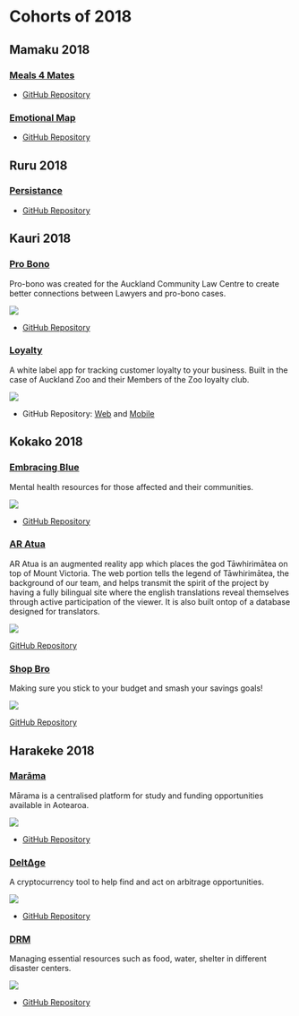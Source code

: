 # Cohorts of 2018

Mamaku 2018
-----------

### [Meals 4 Mates]()

<!-- description -->

<!-- ![](images/2018/) -->

* [GitHub Repository](https://github.com/mamaku-2018/Meals4Mates)

### [Emotional Map]()

<!-- description -->

<!-- ![](images/2018/) -->

* [GitHub Repository](https://github.com/mamaku-2018/Emotional_Map)


Ruru 2018
---------

### [Persistance]()

<!-- description -->

<!-- ![](images/2018/) -->

* [GitHub Repository](https://github.com/ruru-bootcamp-2018/Persistance)


Kauri 2018
----------

### [Pro Bono](http://pro-bono-test.herokuapp.com)

Pro-bono was created for the Auckland Community Law Centre to create better connections between Lawyers and pro-bono cases.

![](images/2018/pro-bono.png)

* [GitHub Repository](https://github.com/Kauri-2018/pro-bono)

### [Loyalty]()

A white label app for tracking customer loyalty to your business. Built in the case of Auckland Zoo and their Members of the Zoo loyalty club.

![](images/2018/loyalty-web.png)

* GitHub Repository: [Web](https://github.com/Kauri-2018/loyalty-web) and [Mobile](https://github.com/Kauri-2018/loyalty-app)


Kokako 2018
-----------

### [Embracing Blue](http://embracing-blue.herokuapp.com/)

Mental health resources for those affected and their communities.

![](images/2018/embracing-blue.png)

* [GitHub Repository](https://github.com/Kokako-2018/Embracing-Blue)

### [AR Atua](http://atua-web.herokuapp.com/)

AR Atua is an augmented reality app which places the god Tāwhirimātea on top of Mount Victoria. The web portion tells the legend of Tāwhirimātea, the background of our team, and helps transmit the spirit of the project by having a fully bilingual site where the english translations reveal themselves through active participation of the viewer. It is also built ontop of a database designed for translators.

![](images/2018/ar-atua.png)

[GitHub Repository](https://github.com/l-suzuki/atua-web)

### [Shop Bro](http://shopbro.herokuapp.com/#/)

Making sure you stick to your budget and smash your savings goals!

![](images/2018/shop-bro.png)

[GitHub Repository](https://github.com/Kokako-2018/ShopBro-2.0-mobile) 


Harakeke 2018
-------------

### [Marāma](http://http://www.marama.org.nz/)

Mārama is a centralised platform for study and funding opportunities available in Aotearoa.

![](images/2018/marama.png)

* [GitHub Repository](https://github.com/Marama-App/marama.png)

### [DeltΔge](http://http://deltage.herokuapp.com/LiveApp)

A cryptocurrency tool to help find and act on arbitrage opportunities.

![](images/2018/deltage.png)

* [GitHub Repository](https://github.com/TylerGriffin99/Deltage/tree/deployment)

### [DRM](https://github.com/harakeke-2018/drm)

Managing essential resources such as food, water, shelter in different disaster centers.

![](images/2018/drm.png)

* [GitHub Repository](https://github.com/harakeke-2018/drm)

<!-- Kahu 2018
---------

### []()

description

![](images/2018)

* [GitHub Repository](https://github.com/kahu-2018/) -->
